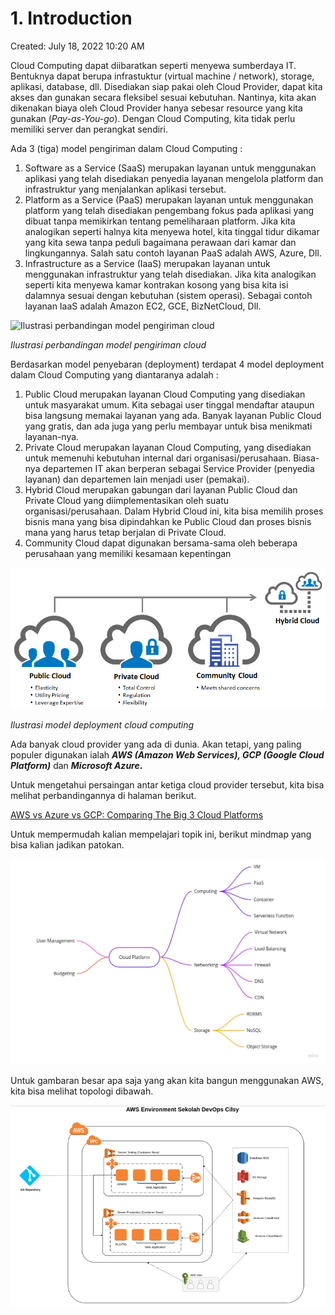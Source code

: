 # 1. Introduction

Created: July 18, 2022 10:20 AM

Cloud Computing dapat diibaratkan seperti menyewa sumberdaya IT. Bentuknya dapat berupa infrastuktur (virtual machine / network), storage, aplikasi, database, dll. Disediakan siap pakai oleh Cloud Provider, dapat kita akses dan gunakan secara fleksibel sesuai kebutuhan. Nantinya, kita akan dikenakan biaya oleh Cloud Provider hanya sebesar resource yang kita gunakan (*Pay-as-You-go*). Dengan Cloud Computing, kita tidak perlu memiliki server dan perangkat sendiri.

Ada 3 (tiga) model pengiriman dalam Cloud Computing :

1. Software as a Service (SaaS) merupakan layanan untuk menggunakan aplikasi yang telah disediakan penyedia layanan mengelola platform dan infrastruktur yang menjalankan aplikasi tersebut.
2. Platform as a Service (PaaS) merupakan layanan untuk menggunakan platform yang telah disediakan pengembang fokus pada aplikasi yang dibuat tanpa memikirkan tentang pemeliharaan platform. Jika kita analogikan seperti halnya kita menyewa hotel, kita tinggal tidur dikamar yang kita sewa tanpa peduli bagaimana perawaan dari kamar dan lingkungannya. Salah satu contoh layanan PaaS adalah AWS, Azure, Dll.
3. Infrastructure as a Service (IaaS) merupakan layanan untuk menggunakan infrastruktur yang telah disediakan. Jika kita analogikan seperti kita menyewa kamar kontrakan kosong yang bisa kita isi dalamnya sesuai dengan kebutuhan (sistem operasi). Sebagai contoh layanan IaaS adalah Amazon EC2, GCE, BizNetCloud, Dll.

![*Ilustrasi perbandingan model pengiriman cloud*](https://lh6.googleusercontent.com/x64TkbPZUw3YQMHw6MLcZN9Zbos592gc-6eAP4mRCHEGD20guHfwFZUDDmFLMrE-YnYKxaKnhZWRU8R89x9g05X-qNCShH9nAaJPheyxXjF_KfL9kB7Tbaid61Y2n5loaZarOzyG9N-HFyAUtA)

*Ilustrasi perbandingan model pengiriman cloud*

Berdasarkan model penyebaran (deployment) terdapat 4 model deployment dalam Cloud Computing yang diantaranya adalah :

1. Public Cloud merupakan layanan Cloud Computing yang disediakan untuk masyarakat umum. Kita sebagai user tinggal mendaftar ataupun bisa langsung memakai layanan yang ada. Banyak layanan Public Cloud yang gratis, dan ada juga yang perlu membayar untuk bisa menikmati layanan-nya.
2. Private Cloud merupakan layanan Cloud Computing, yang disediakan untuk memenuhi kebutuhan internal dari organisasi/perusahaan. Biasa-nya departemen IT akan berperan sebagai Service Provider (penyedia layanan) dan departemen lain menjadi user (pemakai).
3. Hybrid Cloud merupakan gabungan dari layanan Public Cloud dan Private Cloud yang diimplementasikan oleh suatu organisasi/perusahaan. Dalam Hybrid Cloud ini, kita bisa memilih proses bisnis mana yang bisa dipindahkan ke Public Cloud dan proses bisnis mana yang harus tetap berjalan di Private Cloud.
4. Community Cloud dapat digunakan bersama-sama oleh beberapa perusahaan yang memiliki kesamaan kepentingan

![*Ilustrasi model deployment cloud computing*](1%20Introduction%20f4bff980f7e34f968ee532ce38243f75/Untitled.png)

*Ilustrasi model deployment cloud computing*

Ada banyak cloud provider yang ada di dunia. Akan tetapi, yang paling populer digunakan ialah ***AWS (Amazon Web Services), GCP (Google Cloud Platform)*** dan ***Microsoft Azure*.**

Untuk mengetahui persaingan antar ketiga cloud provider tersebut, kita bisa melihat perbandingannya di halaman berikut.

[AWS vs Azure vs GCP: Comparing The Big 3 Cloud Platforms](https://www.bmc.com/blogs/aws-vs-azure-vs-google-cloud-platforms/)

Untuk mempermudah kalian mempelajari topik ini, berikut mindmap yang bisa kalian jadikan patokan.

![Mind Map AWS.jpg](1%20Introduction%20f4bff980f7e34f968ee532ce38243f75/Mind_Map_AWS.jpg)

Untuk gambaran besar apa saja yang akan kita bangun menggunakan AWS, kita bisa melihat topologi dibawah.

![Untitled](1%20Introduction%20f4bff980f7e34f968ee532ce38243f75/Untitled%201.png)